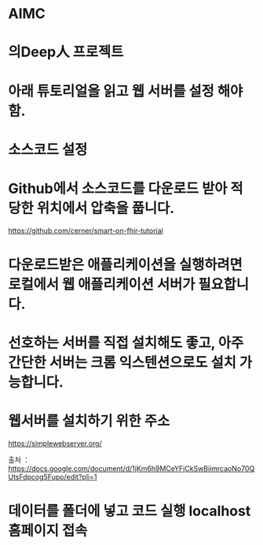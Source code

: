 # AIMC
# 의Deep人 프로젝트


# 아래 튜토리얼을 읽고 웹 서버를 설정 해야함.


# 소스코드 설정
# Github에서 소스코드를 다운로드 받아 적당한 위치에서 압축을 풉니다.
https://github.com/cerner/smart-on-fhir-tutorial


# 다운로드받은 애플리케이션을 실행하려면 로컬에서 웹 애플리케이션 서버가 필요합니다. 
# 선호하는 서버를 직접 설치해도 좋고, 아주 간단한 서버는 크롬 익스텐션으로도 설치 가능합니다.
# 웹서버를 설치하기 위한 주소
https://simplewebserver.org/

출처 ：https://docs.google.com/document/d/1jKm6h9MCeYFjCkSwBiimrcaoNo70QUtsFdpcog5Fupo/edit?pli=1


# 데이터를 폴더에 넣고 코드 실행 localhost 홈페이지 접속 